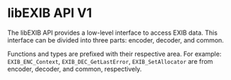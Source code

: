 # libEXIB API V1

The libEXIB API provides a low-level interface to access EXIB data. This
interface can be divided into three parts: encoder, decoder, and common.

Functions and types are prefixed with their respective area. For example: 
`EXIB_ENC_Context`, `EXIB_DEC_GetLastError`, `EXIB_SetAllocator` are from
encoder, decoder, and common, respectively.

